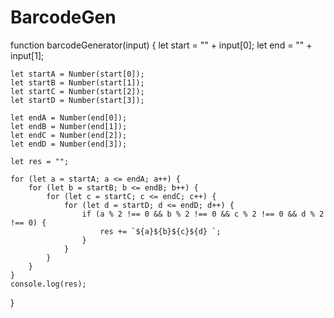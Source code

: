 # BarcodeGen

function barcodeGenerator(input) {
    let start = "" + input[0];
    let end = "" + input[1];

    let startA = Number(start[0]);
    let startB = Number(start[1]);
    let startC = Number(start[2]);
    let startD = Number(start[3]);

    let endA = Number(end[0]);
    let endB = Number(end[1]);
    let endC = Number(end[2]);
    let endD = Number(end[3]);

    let res = "";

    for (let a = startA; a <= endA; a++) {
        for (let b = startB; b <= endB; b++) {
            for (let c = startC; c <= endC; c++) {
                for (let d = startD; d <= endD; d++) {
                    if (a % 2 !== 0 && b % 2 !== 0 && c % 2 !== 0 && d % 2 !== 0) {
                        res += `${a}${b}${c}${d} `;
                    }
                }
            }
        }
    } 
    console.log(res);
}
